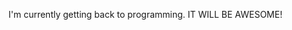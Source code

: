 I'm currently getting back to programming. IT WILL BE AWESOME!

<!---
torefordev/torefordev is a ✨ special ✨ repository because its `README.md` (this file) appears on your GitHub profile.
You can click the Preview link to take a look at your changes.
--->
